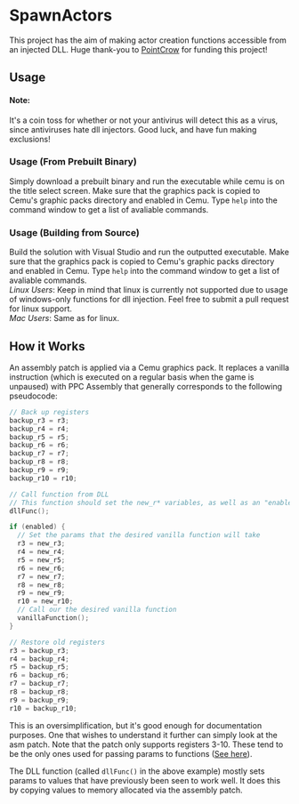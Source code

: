 # SpawnActors
This project has the aim of making actor creation functions accessible from an injected DLL.
Huge thank-you to [PointCrow](https://twitch.tv/PointCrow) for funding this project!

## Usage
#### Note:
It's a coin toss for whether or not your antivirus will detect this as a virus, since antiviruses hate dll injectors. Good luck, and have fun making exclusions! 
### Usage (From Prebuilt Binary)
Simply download a prebuilt binary and run the executable while cemu is on the title select screen. Make sure that the graphics pack is copied to Cemu's graphic packs directory and enabled in Cemu. Type ``help`` into the command window to get a list of avaliable commands.
### Usage (Building from Source)
Build the solution with Visual Studio and run the outputted executable. Make sure that the graphics pack is copied to Cemu's graphic packs directory and enabled in Cemu. Type ``help`` into the command window to get a list of avaliable commands.  
*Linux Users*: Keep in mind that linux is currently not supported due to usage of windows-only functions for dll injection. Feel free to submit a pull request for linux support.  
*Mac Users*: Same as for linux.

## How it Works
An assembly patch is applied via a Cemu graphics pack. It replaces a vanilla instruction (which is executed on a regular basis when the game is unpaused) with PPC Assembly that generally corresponds to the following pseudocode:
```cpp
// Back up registers
backup_r3 = r3;
backup_r4 = r4;
backup_r5 = r5;
backup_r6 = r6;
backup_r7 = r7;
backup_r8 = r8;
backup_r9 = r9;
backup_r10 = r10;

// Call function from DLL
// This function should set the new_r* variables, as well as an "enabled" variable.
dllFunc();

if (enabled) {
  // Set the params that the desired vanilla function will take
  r3 = new_r3;
  r4 = new_r4;
  r5 = new_r5;
  r6 = new_r6;
  r7 = new_r7;
  r8 = new_r8;
  r9 = new_r9;
  r10 = new_r10;
  // Call our the desired vanilla function
  vanillaFunction();
}

// Restore old registers
r3 = backup_r3;
r4 = backup_r4;
r5 = backup_r5;
r6 = backup_r6;
r7 = backup_r7;
r8 = backup_r8;
r9 = backup_r9;
r10 = backup_r10;
```
This is an oversimplification, but it's good enough for documentation purposes. One that wishes to understand it further can simply look at the asm patch. Note that the patch only supports registers 3-10. These tend to be the only ones used for passing params to functions ([See here](https://www.cs.uaf.edu/2010/fall/cs301/lecture/12_01_PowerPC.html)).

The DLL function (called ``dllFunc()`` in the above example) mostly sets params to values that have previously been seen to work well. It does this by copying values to memory allocated via the assembly patch.
